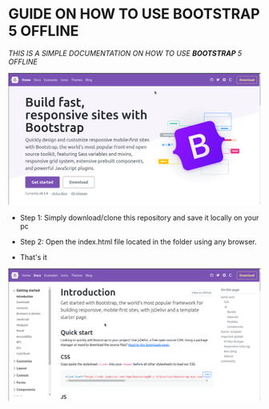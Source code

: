 #   GUIDE ON HOW TO USE BOOTSTRAP 5 OFFLINE


*THIS IS A SIMPLE DOCUMENTATION ON HOW TO USE **BOOTSTRAP** 5 OFFLINE*

![Bootstrap-home](ScreenShot-Images/BootStrap-home.png)

- Step 1: Simply download/clone this repository and save it locally on your pc

- Step 2: Open the index.html file located in the folder using any browser.

- That's it

![Bootstrap](ScreenShot-Images/Bootstrap.png)

